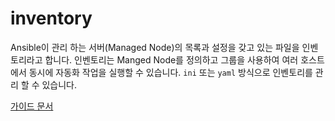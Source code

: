 # inventory

Ansible이 관리 하는 서버(Managed Node)의 목록과 설정을 갖고 있는 파일을 인벤토리라고 합니다.
인벤토리는 Manged Node를 정의하고 그룹을 사용하여 여러 호스트에서 동시에 자동화 작업을 실행할 수 있습니다.
`ini` 또는 `yaml` 방식으로 인벤토리를 관리 할 수 있습니다.


[가이드 문서](https://docs.ansible.com/ansible/latest/inventory_guide/intro_inventory.html)


```
